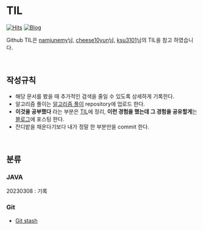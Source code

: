 # TIL

[![Hits](https://hits.seeyoufarm.com/api/count/incr/badge.svg?url=https://github.com/hjun-park/TIL)](https://hits.seeyoufarm.com/)
[![Blog](https://img.shields.io/badge/Blog-nathan_개발_블로그-green.svg)](https://blossom6729.tistory.com/)

Github TIL은 [namjunemy](https://github.com/namjunemy/)님, [cheese10yun](https://github.com/cheese10yun/)님, [ksu3101](https://github.com/ksu3101/)님의 TIL을 참고 하였습니다.

<br />

## 작성규칙
- 해당 문서를 봤을 때 추가적인 검색을 줄일 수 있도록 상세하게 기록한다.
- 알고리즘 풀이는 [알고리즘 풀이](https://github.com/hjun-park/Coding-test-self-study) repository에 업로드 한다. 
- **이것을 공부했다** 라는 부분은 [TIL](https://github.com/hjun-park/TIL)에 정리, **이런 경험을 했는데 그 경험을 공유할게**는 [블로그](https://blossom6729.tistory.com)에 포스팅 한다.
- 잔디밭을 채운다기보다 내가 정말 한 부분만을 commit 한다.


<br />

## 분류

### JAVA
20230308 : 기록

### Git
- [Git stash](https://github.com/hjun-park/TIL/blob/main/git/git_stash.md)
